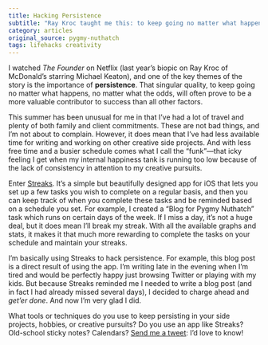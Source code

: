 ```yaml
---
title: Hacking Persistence
subtitle: "Ray Kroc taught me this: to keep going no matter what happens is a valuable contributor to success."
category: articles
original_source: pygmy-nuthatch
tags: lifehacks creativity
---
```


I watched _The Founder_ on Netflix (last year’s biopic on Ray Kroc of McDonald’s starring Michael Keaton), and one of the key themes of the story is the importance of **persistence**. That singular quality, to keep going no matter what happens, no matter what the odds, will often prove to be a more valuable contributor to success than all other factors.

This summer has been unusual for me in that I’ve had a lot of travel and plenty of both family and client commitments. These are not bad things, and I’m not about to complain. However, it does mean that I’ve had less available time for writing and working on other creative side projects. And with less free time and a busier schedule comes what I call the “funk”—that icky feeling I get when my internal happiness tank is running too low because of the lack of consistency in attention to my creative pursuits.

Enter [Streaks](https://streaksapp.com/). It’s a simple but beautifully designed app for iOS that lets you set up a few tasks you wish to complete on a regular basis, and then you can keep track of when you complete these tasks and be reminded based on a schedule you set. For example, I created a “Blog for Pygmy Nuthatch” task which runs on certain days of the week. If I miss a day, it’s not a huge deal, but it does mean I’ll break my streak. With all the available graphs and stats, it makes it that much more rewarding to complete the tasks on your schedule and maintain your streaks.

I’m basically using Streaks to hack persistence. For example, this blog post is a direct result of using the app. I’m writing late in the evening when I’m tired and would be perfectly happy just browsing Twitter or playing with my kids. But because Streaks reminded me I needed to write a blog post (and in fact I had already missed several days), I decided to charge ahead and _get’er done_. And now I’m very glad I did.

What tools or techniques do you use to keep persisting in your side projects, hobbies, or creative pursuits? Do you use an app like Streaks? Old-school sticky notes? Calendars? [Send me a tweet](https://twitter.com/jaredcwhite): I’d love to know!
